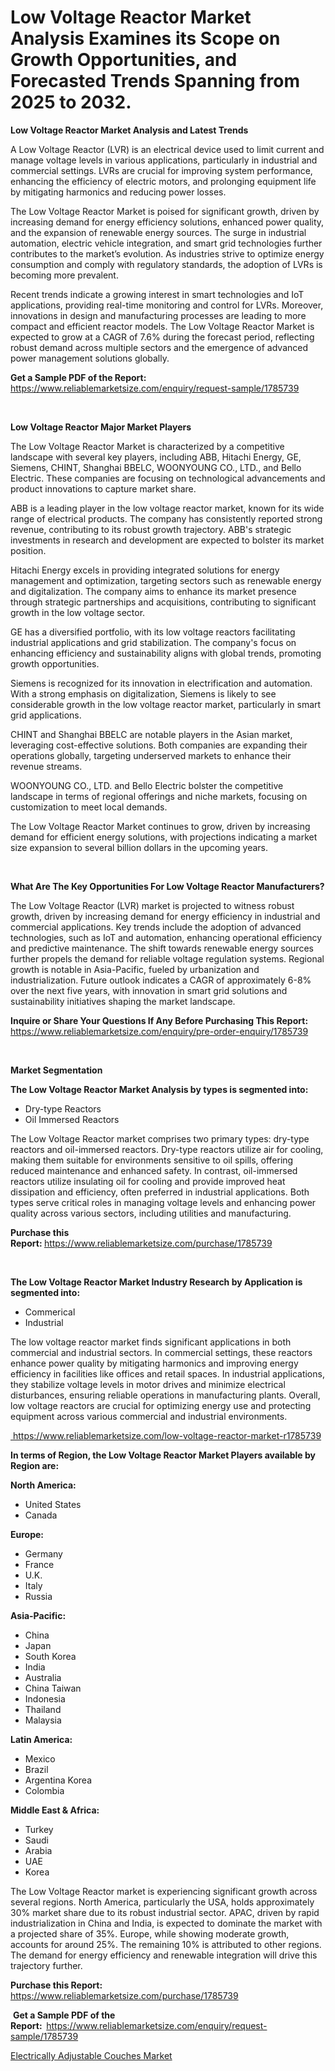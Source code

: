<p><h1>Low Voltage Reactor Market Analysis Examines its Scope on Growth Opportunities, and Forecasted Trends Spanning from 2025 to 2032.</h1></p><p><strong>Low Voltage Reactor Market Analysis and Latest Trends</strong></p>
<p><p>A Low Voltage Reactor (LVR) is an electrical device used to limit current and manage voltage levels in various applications, particularly in industrial and commercial settings. LVRs are crucial for improving system performance, enhancing the efficiency of electric motors, and prolonging equipment life by mitigating harmonics and reducing power losses.</p><p>The Low Voltage Reactor Market is poised for significant growth, driven by increasing demand for energy efficiency solutions, enhanced power quality, and the expansion of renewable energy sources. The surge in industrial automation, electric vehicle integration, and smart grid technologies further contributes to the market’s evolution. As industries strive to optimize energy consumption and comply with regulatory standards, the adoption of LVRs is becoming more prevalent.</p><p>Recent trends indicate a growing interest in smart technologies and IoT applications, providing real-time monitoring and control for LVRs. Moreover, innovations in design and manufacturing processes are leading to more compact and efficient reactor models. The Low Voltage Reactor Market is expected to grow at a CAGR of 7.6% during the forecast period, reflecting robust demand across multiple sectors and the emergence of advanced power management solutions globally.</p></p>
<p><strong>Get a Sample PDF of the Report:&nbsp;</strong> <a href="https://www.reliablemarketsize.com/enquiry/request-sample/1785739?utm_campaign=2744&utm_medium=2&utm_source=Github&utm_content=ia&utm_term=25032025&utm_id=low-voltage-reactor">https://www.reliablemarketsize.com/enquiry/request-sample/1785739</a></p>
<p>&nbsp;</p>
<p><strong>Low Voltage Reactor Major Market Players</strong></p>
<p><p>The Low Voltage Reactor Market is characterized by a competitive landscape with several key players, including ABB, Hitachi Energy, GE, Siemens, CHINT, Shanghai BBELC, WOONYOUNG CO., LTD., and Bello Electric. These companies are focusing on technological advancements and product innovations to capture market share.</p><p>ABB is a leading player in the low voltage reactor market, known for its wide range of electrical products. The company has consistently reported strong revenue, contributing to its robust growth trajectory. ABB's strategic investments in research and development are expected to bolster its market position.</p><p>Hitachi Energy excels in providing integrated solutions for energy management and optimization, targeting sectors such as renewable energy and digitalization. The company aims to enhance its market presence through strategic partnerships and acquisitions, contributing to significant growth in the low voltage sector.</p><p>GE has a diversified portfolio, with its low voltage reactors facilitating industrial applications and grid stabilization. The company's focus on enhancing efficiency and sustainability aligns with global trends, promoting growth opportunities.</p><p>Siemens is recognized for its innovation in electrification and automation. With a strong emphasis on digitalization, Siemens is likely to see considerable growth in the low voltage reactor market, particularly in smart grid applications.</p><p>CHINT and Shanghai BBELC are notable players in the Asian market, leveraging cost-effective solutions. Both companies are expanding their operations globally, targeting underserved markets to enhance their revenue streams.</p><p>WOONYOUNG CO., LTD. and Bello Electric bolster the competitive landscape in terms of regional offerings and niche markets, focusing on customization to meet local demands.</p><p>The Low Voltage Reactor Market continues to grow, driven by increasing demand for efficient energy solutions, with projections indicating a market size expansion to several billion dollars in the upcoming years.</p></p>
<p>&nbsp;</p>
<p><strong>What Are The Key Opportunities For Low Voltage Reactor Manufacturers?</strong></p>
<p><p>The Low Voltage Reactor (LVR) market is projected to witness robust growth, driven by increasing demand for energy efficiency in industrial and commercial applications. Key trends include the adoption of advanced technologies, such as IoT and automation, enhancing operational efficiency and predictive maintenance. The shift towards renewable energy sources further propels the demand for reliable voltage regulation systems. Regional growth is notable in Asia-Pacific, fueled by urbanization and industrialization. Future outlook indicates a CAGR of approximately 6-8% over the next five years, with innovation in smart grid solutions and sustainability initiatives shaping the market landscape.</p></p>
<p><strong>Inquire or Share Your Questions If Any Before Purchasing This Report:</strong> <a href="https://www.reliablemarketsize.com/enquiry/pre-order-enquiry/1785739?utm_campaign=2744&utm_medium=2&utm_source=Github&utm_content=ia&utm_term=25032025&utm_id=low-voltage-reactor">https://www.reliablemarketsize.com/enquiry/pre-order-enquiry/1785739</a></p>
<p>&nbsp;</p>
<p><strong>Market Segmentation</strong></p>
<p><strong>The Low Voltage Reactor Market Analysis by types is segmented into:</strong></p>
<p><ul><li>Dry-type Reactors</li><li>Oil Immersed Reactors</li></ul></p>
<p><p>The Low Voltage Reactor market comprises two primary types: dry-type reactors and oil-immersed reactors. Dry-type reactors utilize air for cooling, making them suitable for environments sensitive to oil spills, offering reduced maintenance and enhanced safety. In contrast, oil-immersed reactors utilize insulating oil for cooling and provide improved heat dissipation and efficiency, often preferred in industrial applications. Both types serve critical roles in managing voltage levels and enhancing power quality across various sectors, including utilities and manufacturing.</p></p>
<p><strong>Purchase this Report:&nbsp;</strong><a href="https://www.reliablemarketsize.com/purchase/1785739?utm_campaign=2744&utm_medium=2&utm_source=Github&utm_content=ia&utm_term=25032025&utm_id=low-voltage-reactor">https://www.reliablemarketsize.com/purchase/1785739</a></p>
<p>&nbsp;</p>
<p><strong>The Low Voltage Reactor Market Industry Research by Application is segmented into:</strong></p>
<p><ul><li>Commerical</li><li>Industrial</li></ul></p>
<p><p>The low voltage reactor market finds significant applications in both commercial and industrial sectors. In commercial settings, these reactors enhance power quality by mitigating harmonics and improving energy efficiency in facilities like offices and retail spaces. In industrial applications, they stabilize voltage levels in motor drives and minimize electrical disturbances, ensuring reliable operations in manufacturing plants. Overall, low voltage reactors are crucial for optimizing energy use and protecting equipment across various commercial and industrial environments.</p></p>
<p><a href="https://www.reliablemarketsize.com/low-voltage-reactor-market-r1785739?utm_campaign=2744&utm_medium=2&utm_source=Github&utm_content=ia&utm_term=25032025&utm_id=low-voltage-reactor">&nbsp;https://www.reliablemarketsize.com/low-voltage-reactor-market-r1785739</a></p>
<p><strong>In terms of Region, the Low Voltage Reactor Market Players available by Region are:</strong></p>
<p>
    <p> <strong> North America: </strong>
        <ul>
            <li>United States</li>
            <li>Canada</li>
        </ul>
        </p> 
    <p> <strong> Europe: </strong>
        <ul>
            <li>Germany</li>
            <li>France</li>
            <li>U.K.</li>
            <li>Italy</li>
            <li>Russia</li>
        </ul>
        </p> 
    <p> <strong> Asia-Pacific: </strong>
        <ul>
            <li>China</li>
            <li>Japan</li>
            <li>South Korea</li>
            <li>India</li>
            <li>Australia</li>
            <li>China Taiwan</li>
            <li>Indonesia</li>
            <li>Thailand</li>
            <li>Malaysia</li>
        </ul>
        </p> 
    <p> <strong> Latin America: </strong>
        <ul>
            <li>Mexico</li>
            <li>Brazil</li>
            <li>Argentina Korea</li>
            <li>Colombia</li>
        </ul>
        </p> 
    <p> <strong> Middle East & Africa: </strong>
        <ul>
            <li>Turkey</li>
            <li>Saudi</li>
            <li>Arabia</li>
            <li>UAE</li>
            <li>Korea</li>
        </ul>
    </p>
    </p>
<p><p>The Low Voltage Reactor market is experiencing significant growth across several regions. North America, particularly the USA, holds approximately 30% market share due to its robust industrial sector. APAC, driven by rapid industrialization in China and India, is expected to dominate the market with a projected share of 35%. Europe, while showing moderate growth, accounts for around 25%. The remaining 10% is attributed to other regions. The demand for energy efficiency and renewable integration will drive this trajectory further.</p></p>
<p><strong>Purchase this Report: </strong><a href="https://www.reliablemarketsize.com/purchase/1785739?utm_campaign=2744&utm_medium=2&utm_source=Github&utm_content=ia&utm_term=25032025&utm_id=low-voltage-reactor">https://www.reliablemarketsize.com/purchase/1785739</a></p>
<p>&nbsp;<strong>Get a Sample PDF of the Report:&nbsp;&nbsp;</strong><a href="https://www.reliablemarketsize.com/enquiry/request-sample/1785739?utm_campaign=2744&utm_medium=2&utm_source=Github&utm_content=ia&utm_term=25032025&utm_id=low-voltage-reactor">https://www.reliablemarketsize.com/enquiry/request-sample/1785739</a></p>
<p><strong></strong></p>
<p><p><a href="https://github.com/chaturberville8181/Market-Research-Report-List-1/blob/main/electrically-adjustable-couches-market.md?utm_campaign=2744&utm_medium=2&utm_source=Github&utm_content=ia&utm_term=25032025&utm_id=low-voltage-reactor">Electrically Adjustable Couches Market</a></p></p>
